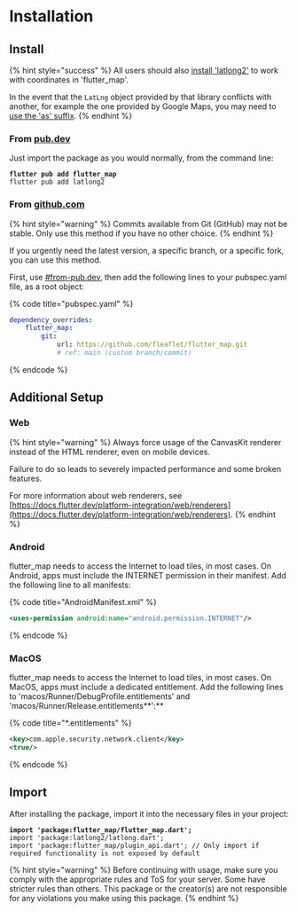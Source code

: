 # Installation

## Install

{% hint style="success" %}
All users should also [install 'latlong2'](https://pub.dev/packages/latlong2/install) to work with coordinates in 'flutter\_map'.

In the event that the `LatLng` object provided by that library conflicts with another, for example the one provided by Google Maps, you may need to [use the 'as' suffix](https://dart.dev/guides/packages#importing-libraries-from-packages).
{% endhint %}

### From [pub.dev](https://pub.dev/packages/flutter\_map)

Just import the package as you would normally, from the command line:

<pre class="language-bash"><code class="lang-bash"><strong>flutter pub add flutter_map
</strong>flutter pub add latlong2
</code></pre>

### From [github.com](https://github.com/fleaflet/flutter\_map)

{% hint style="warning" %}
Commits available from Git (GitHub) may not be stable. Only use this method if you have no other choice.
{% endhint %}

If you urgently need the latest version, a specific branch, or a specific fork, you can use this method.

First, use [#from-pub.dev](installation.md#from-pub.dev "mention"), then add the following lines to your pubspec.yaml file, as a root object:

{% code title="pubspec.yaml" %}
```yaml
dependency_overrides:
    flutter_map:
        git:
            url: https://github.com/fleaflet/flutter_map.git
            # ref: main (custom branch/commit)
```
{% endcode %}

## Additional Setup

### Web

{% hint style="warning" %}
Always force usage of the CanvasKit renderer instead of the HTML renderer, even on mobile devices.

Failure to do so leads to severely impacted performance and some broken features.

For more information about web renderers, see [https://docs.flutter.dev/platform-integration/web/renderers](https://docs.flutter.dev/platform-integration/web/renderers).
{% endhint %}

### Android

flutter\_map needs to access the Internet to load tiles, in most cases. On Android, apps must include the INTERNET permission in their manifest. Add the following line to all manifests:

{% code title="AndroidManifest.xml" %}
```xml
<uses-permission android:name="android.permission.INTERNET"/>
```
{% endcode %}

### MacOS

flutter\_map needs to access the Internet to load tiles, in most cases. On MacOS, apps must include a dedicated entitlement. Add the following lines to 'macos/Runner/DebugProfile.entitlements' and 'macos/Runner/Release.entitlements**':**

{% code title="*.entitlements" %}
```xml
<key>com.apple.security.network.client</key>
<true/>
```
{% endcode %}

## Import

After installing the package, import it into the necessary files in your project:

<pre class="language-dart"><code class="lang-dart"><strong>import 'package:flutter_map/flutter_map.dart';
</strong>import 'package:latlong2/latlong.dart';
import 'package:flutter_map/plugin_api.dart'; // Only import if required functionality is not exposed by default
</code></pre>

{% hint style="warning" %}
Before continuing with usage, make sure you comply with the appropriate rules and ToS for your server. Some have stricter rules than others. This package or the creator(s) are not responsible for any violations you make using this package.
{% endhint %}
